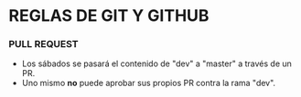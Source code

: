 # REGLAS DE GIT Y GITHUB

### PULL REQUEST
- Los sábados se pasará el contenido de "dev" a "master" a través de un PR.
- Uno mismo **no** puede aprobar sus propios PR contra la rama "dev".

